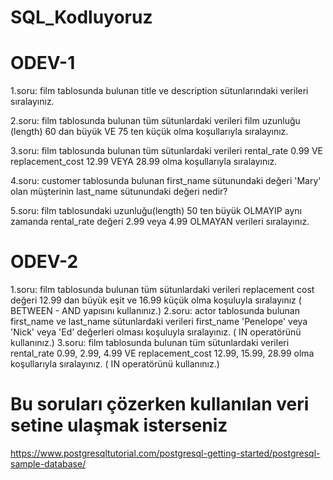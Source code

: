# SQL_Kodluyoruz

# ODEV-1

1.soru:
film tablosunda bulunan title ve description sütunlarındaki verileri sıralayınız.

2.soru: 
film tablosunda bulunan tüm sütunlardaki verileri film uzunluğu (length) 60 dan büyük VE 75 ten küçük olma koşullarıyla sıralayınız.

3.soru:
film tablosunda bulunan tüm sütunlardaki verileri rental_rate 0.99 VE replacement_cost 12.99 VEYA 28.99 olma koşullarıyla sıralayınız.

4.soru:
customer tablosunda bulunan first_name sütunundaki değeri 'Mary' olan müşterinin last_name sütunundaki değeri nedir?

5.soru:
film tablosundaki uzunluğu(length) 50 ten büyük OLMAYIP aynı zamanda rental_rate değeri 2.99 veya 4.99 OLMAYAN verileri sıralayınız.

# ODEV-2
1.soru:
film tablosunda bulunan tüm sütunlardaki verileri replacement cost değeri 12.99 dan büyük eşit ve 16.99 küçük olma koşuluyla sıralayınız ( BETWEEN - AND yapısını kullanınız.)
2.soru:
actor tablosunda bulunan first_name ve last_name sütunlardaki verileri first_name 'Penelope' veya 'Nick' veya 'Ed' değerleri olması koşuluyla sıralayınız. ( IN operatörünü kullanınız.)
3.soru:
film tablosunda bulunan tüm sütunlardaki verileri rental_rate 0.99, 2.99, 4.99 VE replacement_cost 12.99, 15.99, 28.99 olma koşullarıyla sıralayınız. ( IN operatörünü kullanınız.)

# Bu soruları çözerken kullanılan veri setine ulaşmak isterseniz
https://www.postgresqltutorial.com/postgresql-getting-started/postgresql-sample-database/
